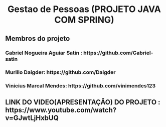 <h1 align="center">  Gestao de Pessoas (PROJETO JAVA COM SPRING) </h1>
 
<h2> Membros do projeto
<h3> Gabriel Nogueira Aguiar Satin : https://github.com/Gabriel-satin 
<h3> Murillo Daigder: https://github.com/Daigder
<h3> Vinicius Marcal Mendes: https://github.com/vinimendes123




<h2>LINK DO VIDEO(APRESENTAÇÃO) DO PROJETO : https://www.youtube.com/watch?v=GJwtLjHxbUQ </h2>





